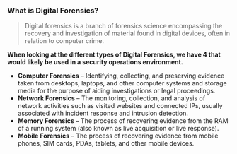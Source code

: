 ### What is Digital Forensics?

>Digital forensics is a branch of forensics science encompassing the recovery and investigation of material found in digital devices, often in relation to computer crime.

**When looking at the different types of Digital Forensics, we have 4 that would likely be used in a security operations environment.**

- **Computer Forensics** – Identifying, collecting, and preserving evidence taken from desktops, laptops, and other computer systems and storage media for the purpose of aiding investigations or legal proceedings.
- **Network Forensics** – The monitoring, collection, and analysis of network activities such as visited websites and connected IPs, usually associated with incident response and intrusion detection.
- **Memory Forensics** – The process of recovering evidence from the RAM of a running system (also known as live acquisition or live response).
- **Mobile Forensics** – The process of recovering evidence from mobile phones, SIM cards, PDAs, tablets, and other mobile devices.